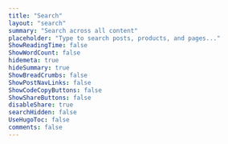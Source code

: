 ```yaml
---
title: "Search"
layout: "search"
summary: "Search across all content"
placeholder: "Type to search posts, products, and pages..."
ShowReadingTime: false
ShowWordCount: false
hidemeta: true
hideSummary: true
ShowBreadCrumbs: false
ShowPostNavLinks: false
ShowCodeCopyButtons: false
ShowShareButtons: false
disableShare: true
searchHidden: false
UseHugoToc: false
comments: false
---
```

